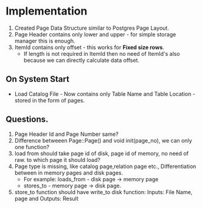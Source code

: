 # Implementation




<!-- Few Design choices to consider:
1. In Read and Write page should we pass file name or File pointer.
2. Because in create page passing file name is better than passing file pointer. -->

<!-- The above one's are Core Page Operations  -->
<!-- file management operations (create_file, open_file, close_file) are next level for storage manager -->

1. Created Page Data Structure similar to Postgres Page Layout.
2. Page Header contains only lower and upper - for simple storage manager this is enough.
3. ItemId contains only offset - this works for **Fixed size rows**.
    - If length is not required in ItemId then no need of ItemId's also because we can directly calculate data offset.


## On System Start
* Load Catalog File - Now contains only Table Name and Table Location - stored in the form of pages.


## Questions.
1. Page Header Id and Page Number same?
2. Difference betweeen Page::Page() and void init(page_no), we can only one function?
3. load from should take page id of disk, page id of memory, no need of raw. to which page it should load?
4. Page type is missing, like catalog page,relation page etc., Differentiation between in memory pages and disk pages.
    - For example: loads_from - disk page -> memory page
    - stores_to - memory page -> disk page.
5. store_to function should have write_to disk function: Inputs: File Name, page and Outputs: Result
